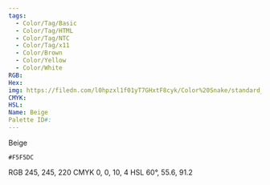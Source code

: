 ```yaml
---
tags:
  - Color/Tag/Basic
  - Color/Tag/HTML
  - Color/Tag/NTC
  - Color/Tag/x11
  - Color/Brown
  - Color/Yellow
  - Color/White
RGB: 
Hex: 
img: https://filedn.com/l0hpzxl1f01yT7GHxtF8cyk/Color%20Snake/standard_csv_to_svg/%23/F5F5DC.svg
CMYK: 
HSL: 
Name: Beige
Palette ID#:
---
```

Beige
```palette
#F5F5DC
```
RGB 245, 245, 220
CMYK	0, 0, 10, 4
HSL	60°, 55.6, 91.2